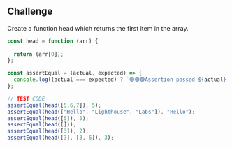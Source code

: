 ## Challenge
Create a function head which returns the first item in the array.

```javascript
const head = function (arr) {
 
  return (arr[0]);
};

const assertEqual = (actual, expected) => {
  console.log((actual === expected) ? `🟢🟢🟢Assertion passed ${actual} === ${expected}` : `🔴🔴🔴Assertion Failed ${actual} !== ${expected}`);
};

// TEST CODE
assertEqual(head([5,6,7]), 5);
assertEqual(head(["Hello", "Lighthouse", "Labs"]), "Hello");
assertEqual(head([5]), 5);
assertEqual(head([]));
assertEqual(head([3]), 2);
assertEqual(head([3], [3, 6]), 3);
```